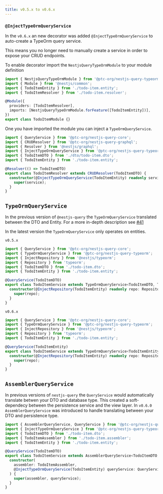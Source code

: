 ```yaml
---
title: v0.5.x to v0.6.x
---
```


### `@InjectTypeOrmQueryService`

In the `v0.6.x` an new decorator was added `@InjectTypeOrmQueryService` to auto-create a TypeOrm query service.

This means you no longer need to manually create a service in order to expose your CRUD endpoints.

To enable decorator import the `NestjsQueryTypeOrmModule` to your module definition

```ts
import { NestjsQueryTypeOrmModule } from '@ptc-org/nestjs-query-typeorm';
import { Module } from '@nestjs/common';
import { TodoItemEntity } from './todo-item.entity';
import { TodoItemResolver } from './todo-item.resolver';

@Module({
  providers: [TodoItemResolver],
  imports: [NestjsQueryTypeOrmModule.forFeature([TodoItemEntity])],
})
export class TodoItemModule {}
```

One you have imported the module you can inject a `TypeOrmQueryService`.

```ts
import { QueryService } from '@ptc-org/nestjs-query-core';
import { CRUDResolver } from '@ptc-org/nestjs-query-graphql';
import { Resolver } from '@nestjs/graphql';
import { InjectTypeOrmQueryService } from '@ptc-org/nestjs-query-typeorm';
import { TodoItemDTO } from './dto/todo-item.dto';
import { TodoItemEntity } from './todo-item.entity';

@Resolver(() => TodoItemDTO)
export class TodoItemResolver extends CRUDResolver(TodoItemDTO) {
  constructor(@InjectTypeOrmQueryService(TodoItemEntity) readonly service: QueryService<TodoItemEntity>) {
    super(service);
  }
}
```

## `TypeOrmQueryService`

In the previous version of `@nestjs-query` the `TypeOrmQueryService` translated between the DTO and Entity. For a more in-depth description see [#41](https://github.com/tripss/nestjs-query/issues/41)

In the latest version the `TypeOrmQueryService` only operates on entities.

`v0.5.x`

```ts
import { QueryService } from '@ptc-org/nestjs-query-core';
import { TypeOrmQueryService } from '@ptc-org/nestjs-query-typeorm';
import { InjectRepository } from '@nestjs/typeorm';
import { Repository } from 'typeorm';
import { TodoItemDTO } from './todo-item.dto';
import { TodoItemEntity } from './todo-item.entity';

@QueryService(TodoItemDTO)
export class TodoItemService extends TypeOrmQueryService<TodoItemDTO, TodoItemEntity> {
  constructor(@InjectRepository(TodoItemEntity) readonly repo: Repository<TodoItemEntity>) {
    super(repo);
  }
}
```

`v0.6.x`

```ts
import { QueryService } from '@ptc-org/nestjs-query-core';
import { TypeOrmQueryService } from '@ptc-org/nestjs-query-typeorm';
import { InjectRepository } from '@nestjs/typeorm';
import { Repository } from 'typeorm';
import { TodoItemEntity } from './todo-item.entity';

@QueryService(TodoItemEntity)
export class TodoItemService extends TypeOrmQueryService<TodoItemEntity> {
  constructor(@InjectRepository(TodoItemEntity) readonly repo: Repository<TodoItemEntity>) {
    super(repo);
  }
}
```

## `AssemblerQueryService`

In previous versions of `nestjs-query` the `QueryService` would automatically translate betwen your DTO and database type. This created a soft-dependecy between the persistence service and the view layer. In `v0.6.0` `AssemblerQueryService` was introduced to handle translating between your DTO and persistence type.

```ts
import { AssemblerQueryService, QueryService } from '@ptc-org/nestjs-query-core';
import { InjectTypeOrmQueryService } from '@ptc-org/nestjs-query-typeorm';
import { TodoItemDTO } from './todo-item.dto';
import { TodoItemAssembler } from './todo-item.assembler';
import { TodoItemEntity } from './todo-item.entity';

@QueryService(TodoItemDTO)
export class TodoItemService extends AssemblerQueryService<TodoItemDTO, TodoItemEntity> {
  constructor(
    assembler: TodoItemAssembler,
    @InjectTypeOrmQueryService(TodoItemEntity) queryService: QueryService<TodoItemEntity>,
  ) {
    super(assembler, queryService);
  }
}
```

